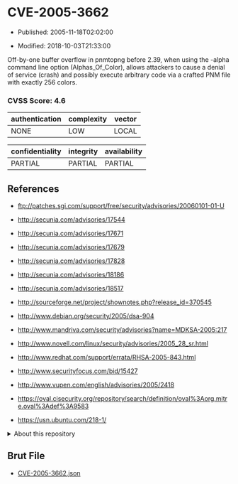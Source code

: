 # CVE-2005-3662

- Published: 2005-11-18T02:02:00

- Modified: 2018-10-03T21:33:00

Off-by-one buffer overflow in pnmtopng before 2.39, when using the -alpha command line option (Alphas_Of_Color), allows attackers to cause a denial of service (crash) and possibly execute arbitrary code via a crafted PNM file with exactly 256 colors.

### CVSS Score: **4.6**

| authentication | complexity | vector |
| --- | --- | --- |
| NONE | LOW | LOCAL |

| confidentiality | integrity | availability |
| --- | --- | --- |
| PARTIAL | PARTIAL | PARTIAL |

## References

* ftp://patches.sgi.com/support/free/security/advisories/20060101-01-U

* http://secunia.com/advisories/17544

* http://secunia.com/advisories/17671

* http://secunia.com/advisories/17679

* http://secunia.com/advisories/17828

* http://secunia.com/advisories/18186

* http://secunia.com/advisories/18517

* http://sourceforge.net/project/shownotes.php?release_id=370545

* http://www.debian.org/security/2005/dsa-904

* http://www.mandriva.com/security/advisories?name=MDKSA-2005:217

* http://www.novell.com/linux/security/advisories/2005_28_sr.html

* http://www.redhat.com/support/errata/RHSA-2005-843.html

* http://www.securityfocus.com/bid/15427

* http://www.vupen.com/english/advisories/2005/2418

* https://oval.cisecurity.org/repository/search/definition/oval%3Aorg.mitre.oval%3Adef%3A9583

* https://usn.ubuntu.com/218-1/

<details>
<summary>About this repository</summary> 

  This repository is part of the project [Live Hack CVE](https://github.com/Live-Hack-CVE). Main website can be found [www.live-hack.org](https://www.live-hack.org) 
  
  Made by [Sn0wAlice](https://github.com/Sn0wAlice) for the people that care about security and need to have a feed of the latest CVEs. Hope you enjoy it, don't forget to star the repo and follow me on [Twitter](https://twitter.com/Sn0wAlice) and [Github](https://github.com/Sn0wAlice). And that is my [personnal website](https://www.alice-snow.me/)

  - [Home Page](https://github.com/Live-Hack-CVE)
  - [Framework](https://github.com/Live-Hack-CVE/cve-framework)
  - [CVE database](https://github.com/Live-Hack-CVE/full_database)
  - [Changelog](https://github.com/Live-Hack-CVE/Changelog)
</details>

## Brut File

* [CVE-2005-3662.json](https://raw.githubusercontent.com/Live-Hack-CVE/full_database/main/cves/2005/CVE-2005-3662.json)

